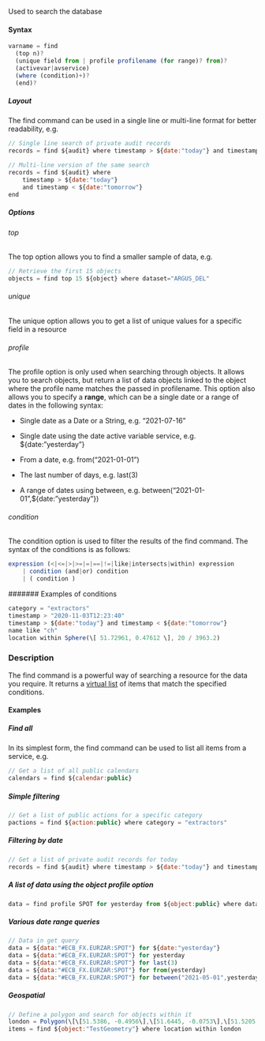 Used to search the database

#### Syntax
```js
varname = find 
  (top n)?
  (unique field from | profile profilename (for range)? from)?
  (activevar|avservice)
  (where (condition)+)?
  (end)?
```

##### Layout

The find command can be used in a single line or multi-line format for better readability, e.g.
```js
// Single line search of private audit records
records = find ${audit} where timestamp > ${date:"today"} and timestamp < ${date:"tomorrow"}

// Multi-line version of the same search
records = find ${audit} where 
    timestamp > ${date:"today"} 
    and timestamp < ${date:"tomorrow"}
end
```

##### Options

###### top

The top option allows you to find a smaller sample of data, e.g.

```js
// Retrieve the first 15 objects
objects = find top 15 ${object} where dataset="ARGUS_DEL"
```

###### unique

The unique option allows you to get a list of unique values for a specific field in a resource

###### profile

The profile option is only used when searching through objects. It allows you to search objects, but return a list of data objects linked to the object where the profile name matches the passed in profilename. This option also allows you to specify a **range**, which can be a single date or a range of dates in the following syntax:

*   Single date as a Date or a String, e.g. “2021-07-16”
    
*   Single date using the date active variable service, e.g. $\{date:”yesterday”\}
    
*   From a date, e.g. from(“2021-01-01”)
    
*   The last number of days, e.g. last(3)
    
*   A range of dates using between, e.g. between(“2021-01-01”,$\{date:”yesterday”\})
    

###### condition

The condition option is used to filter the results of the find command. The syntax of the conditions is as follows:
```js
expression (<|<=|>|>=|=|==|!=|like|intersects|within) expression
    | condition (and|or) condition
    | ( condition )
```

####### Examples of conditions

```js
category = "extractors"
timestamp > "2020-11-03T12:23:40"
timestamp > ${date:"today"} and timestamp < ${date:"tomorrow"}
name like "ch"
location within Sphere(\[ 51.72961, 0.47612 \], 20 / 3963.2)
```

### Description

The find command is a powerful way of searching a resource for the data you require. It returns a [virtual list](/docs/odsl/variable/virtuallist) of items that match the specified conditions.

#### Examples

##### Find all

In its simplest form, the find command can be used to list all items from a service, e.g.
```js
// Get a list of all public calendars
calendars = find ${calendar:public}
```

##### Simple filtering
```js
// Get a list of public actions for a specific category
pactions = find ${action:public} where category = "extractors"
```

##### Filtering by date
```js
// Get a list of private audit records for today
records = find ${audit} where timestamp > ${date:"today"} and timestamp < ${date:"tomorrow"}
```

##### A list of data using the object profile option
```js
data = find profile SPOT for yesterday from ${object:public} where dataset == "ECB_FX"
```

##### Various date range queries
```js
// Data in get query
data = ${data:"#ECB_FX.EURZAR:SPOT"} for ${date:"yesterday"}
data = ${data:"#ECB_FX.EURZAR:SPOT"} for yesterday
data = ${data:"#ECB_FX.EURZAR:SPOT"} for last(3)
data = ${data:"#ECB_FX.EURZAR:SPOT"} for from(yesterday)
data = ${data:"#ECB_FX.EURZAR:SPOT"} for between("2021-05-01",yesterday)
```

##### Geospatial
```js
// Define a polygon and search for objects within it
london = Polygon(\[\[51.5386, -0.4956\],\[51.6445, -0.0753\],\[51.5205, 0.1753\],\[51.3479, -0.1163\],\[51.5386, -0.4956\]\])
items = find ${object:"TestGeometry"} where location within london
```
